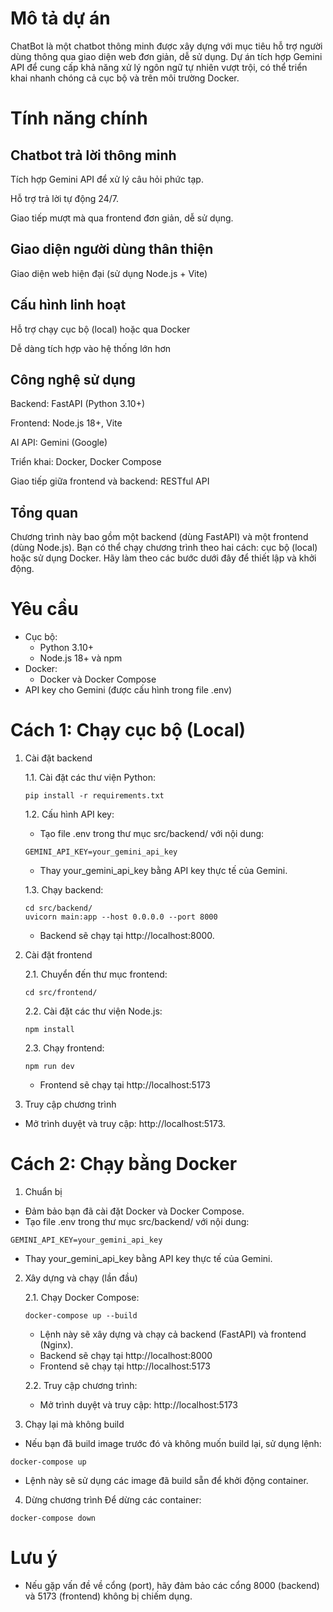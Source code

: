 # Mô tả dự án
ChatBot là một chatbot thông minh được xây dựng với mục tiêu hỗ trợ người dùng thông qua giao diện web đơn giản, dễ sử dụng. Dự án tích hợp Gemini API để cung cấp khả năng xử lý ngôn ngữ tự nhiên vượt trội, có thể triển khai nhanh chóng cả cục bộ và trên môi trường Docker.

# Tính năng chính
## Chatbot trả lời thông minh

Tích hợp Gemini API để xử lý câu hỏi phức tạp.

Hỗ trợ trả lời tự động 24/7.

Giao tiếp mượt mà qua frontend đơn giản, dễ sử dụng.

## Giao diện người dùng thân thiện

Giao diện web hiện đại (sử dụng Node.js + Vite)

## Cấu hình linh hoạt

Hỗ trợ chạy cục bộ (local) hoặc qua Docker

Dễ dàng tích hợp vào hệ thống lớn hơn

## Công nghệ sử dụng
Backend: FastAPI (Python 3.10+)

Frontend: Node.js 18+, Vite

AI API: Gemini (Google)

Triển khai: Docker, Docker Compose

Giao tiếp giữa frontend và backend: RESTful API

## Tổng quan
Chương trình này bao gồm một backend (dùng FastAPI) và một frontend (dùng Node.js). Bạn có thể chạy chương trình theo hai cách: cục bộ (local) hoặc sử dụng Docker. Hãy làm theo các bước dưới đây để thiết lập và khởi động.

# Yêu cầu
- Cục bộ:
  - Python 3.10+
  - Node.js 18+ và npm
- Docker:
  - Docker và Docker Compose
- API key cho Gemini (được cấu hình trong file .env)

# Cách 1: Chạy cục bộ (Local)
1. Cài đặt backend
   
   1.1. Cài đặt các thư viện Python:

   ```
   pip install -r requirements.txt
   ```
 
   1.2. Cấu hình API key:
   - Tạo file .env trong thư mục src/backend/ với nội dung:

   ```
   GEMINI_API_KEY=your_gemini_api_key
   ```
   - Thay your_gemini_api_key bằng API key thực tế của Gemini.

   1.3. Chạy backend:

   ```
   cd src/backend/
   uvicorn main:app --host 0.0.0.0 --port 8000
   ```

   - Backend sẽ chạy tại http://localhost:8000.

2. Cài đặt frontend

   2.1. Chuyển đến thư mục frontend:

   ```
   cd src/frontend/
   ```

   2.2. Cài đặt các thư viện Node.js:

   ```
   npm install
   ```

   2.3. Chạy frontend:

   ```
   npm run dev
   ```

   - Frontend sẽ chạy tại http://localhost:5173

3. Truy cập chương trình
- Mở trình duyệt và truy cập: http://localhost:5173.

# Cách 2: Chạy bằng Docker
1. Chuẩn bị
- Đảm bảo bạn đã cài đặt Docker và Docker Compose.
- Tạo file .env trong thư mục src/backend/ với nội dung:

```
GEMINI_API_KEY=your_gemini_api_key
```
- Thay your_gemini_api_key bằng API key thực tế của Gemini.

2. Xây dựng và chạy (lần đầu)
   
   2.1. Chạy Docker Compose:

   ```
   docker-compose up --build
   ```

   - Lệnh này sẽ xây dựng và chạy cả backend (FastAPI) và frontend (Nginx).
   - Backend sẽ chạy tại http://localhost:8000
   - Frontend sẽ chạy tại http://localhost:5173

   2.2. Truy cập chương trình:
   - Mở trình duyệt và truy cập: http://localhost:5173

3. Chạy lại mà không build
- Nếu bạn đã build image trước đó và không muốn build lại, sử dụng lệnh:
```
docker-compose up
```
- Lệnh này sẽ sử dụng các image đã build sẵn để khởi động container.

4. Dừng chương trình
Để dừng các container:

```
docker-compose down
```

# Lưu ý
- Nếu gặp vấn đề về cổng (port), hãy đảm bảo các cổng 8000 (backend) và 5173 (frontend) không bị chiếm dụng.
